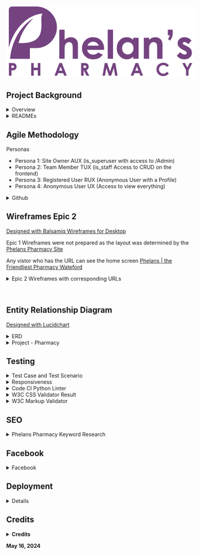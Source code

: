 ![Phelans Pharmacy](/media/phelans-logo-high-cropped.png)



## Project Background

<details>

<summary>Overview</summary>

- This Django web development project is an extension of Code Institute, "Boutique Ado". 
- Phelans pharmacy already have a website: https://phelanspharmacy.com/.  While they are happy enough with it, the main problem which prevents them from leveraging it is that, Managing the Content just takes too long! In consultation with the owner, we decided that we would undertake a two epic, four persona revamp.


<details>
<summary>Epics:</summary>
 
- Epic 1: to replicate the site as is, not exactly, but enough to easily see the overlaps to appreciate the extra functionality provided in Epic 2.
- Epic 2: to add CRUD to Prescription (PX) Management, Product Management, Service Management and Article Managment.  Epic 2 would enable to team in Phelans Pharmacy to keep the site updated without having to engage the services of a Developer.
- Epic 3: Out of scope for this project, would be a Full Migration of all existing features in the current site and add a few more such as spcific reports to deal with increased PX and Product Orders
</details>

<details>
<summary>Personas:</summary>

- Persona 1: Site Owner AUX (is_superuser with access to /Admin)
- Persona 2: Team Member TUX (is_staff Access to CRUD on the frontend)
- Persona 3: Registered User RUX (Anonymous User with a Profile)
- Persona 4: Anonymous User UX (Access to view everything)


</details>

## READMEs

</details>

<details>
<summary>READMEs</summary>

 - [CART README](cart/_docs/README.md)
 - [CHECKOUT README](checkout/_docs/README.md)
 - [HOME README](home/_docs/README.md)
 - [PHARMACY README](pharmacy/_docs/README.md)
 - [PRESCRIPTION README](prescription/_docs/README.md)
 - [PRODUCTS README](products/_docs/README.md)
 - [PROFILES README](profiles/_docs/README.md)

</details>

## Agile Methodology

<summary>Personas</summary> 

-	Persona 1: Site Owner AUX (is_superuser with access to /Admin)
-	Persona 2: Team Member TUX (is_staff Access to CRUD on the frontend)
-	Persona 3: Registered User RUX (Anonymous User with a Profile)
-	Persona 4: Anonymous User UX (Access to view everything)

</details>

<details>
<summary>Github</summary> 
Github was used for Planning, Recording and Sharing of all aspects of the project:

The [Project Elements:](https://github.com/users/DMASCoreDeclan/projects/23)
- [Code Repository](https://github.com/DMASCoreDeclan/PP5-Pharmacy)
- [Version Control](https://github.com/DMASCoreDeclan/PP5-Pharmacy/commits/main/) was used for version control of the code.  Regular [commits](https://github.com/DMASCoreDeclan/PP5-Pharmacy/commits/main/) were created.  Where possible each commit was isolated to either a specific Issue but may have occassionally also included a minor change to some other part of the code
- [Epics](https://github.com/users/DMASCoreDeclan/projects/23/views/2)
- [User Stories](https://github.com/users/DMASCoreDeclan/projects/23/views/4)
- [Kanban](https://github.com/users/DMASCoreDeclan/projects/23)
- [Labels](https://github.com/DMASCoreDeclan/PP5-Pharmacy/labels)
- [MoSCow](https://github.com/users/DMASCoreDeclan/projects/23/views/3) Priorities are based on the MoSCoW method (Must have, Should have, Could have, Won't have)
</details>
</details>



## Wireframes Epic 2
[Designed with Balsamiq Wireframes for Desktop](https://balsamiq.com/wireframes/desktop/)

Epic 1 Wireframes were not prepared as the layout was determined by the [Phelans Pharmacy Site](https://phelanspharmacy.com)

Any vistor who has the URL can see the home screen [Phelans | the Friendliest Pharmacy Wateford](https://phelans-pharmacy-bf69b3045245.herokuapp.com/)

<details>
  <summary>Epic 2 Wireframes with corresponding URLs</summary> 

  <details>
  <summary>TUX Home Screen</summary>  
  
  [TUX Home Screen](https://phelans-pharmacy-bf69b3045245.herokuapp.com/)
  
  <img src="home/_docs/home.png">
  </details>

  <details>
  <summary>TUX Products</summary>  
  
  [Products](https://phelans-pharmacy-bf69b3045245.herokuapp.com/products/)
  
  <img src="products/_docs/Products.png">

  </details>

  <details>
  <summary>TUX Add Product</summary>  
  
  [Add Products](https://phelans-pharmacy-bf69b3045245.herokuapp.com/products/add/)

  <img src="products/_docs/Add Product.png">
  
  </details>

  <details>
  <summary>TUX Edit Products</summary>  
  
  [Edit Products](https://phelans-pharmacy-bf69b3045245.herokuapp.com/products/edit_products/)

  <img src="products/_docs/Edit Products.png">
  
  </details>


  <details>
  <summary>TUX Delete Products</summary>  
  
  [Delete Product](https://phelans-pharmacy-bf69b3045245.herokuapp.com/products/delete_products/)

  <img src="products/_docs/Delete Products.png">
  
  </details>

  <details>
  <summary>RUX Send Prescription</summary>  
  
  [Send Prescription](https://phelans-pharmacy-bf69b3045245.herokuapp.com/prescription/)

  <img src="prescription/_docs/Add PX.png">
  
  </details>



  <details>
  <summary>TUX View Prescriptions</summary>  
  
  [View Prescriptions](https://phelans-pharmacy-bf69b3045245.herokuapp.com/prescription/px_admin)

  <img src="prescription/_docs/PX Admin.png">
  
  </details>

  <details>
  <summary>TUX Update Prescriptions</summary>  
  
  [Update Prescriptions](https://phelans-pharmacy-bf69b3045245.herokuapp.com/prescription/edit_px_status/10)

  <img src="prescription/_docs/Edit PX.png">
  
  </details>




  <details>
  <summary>TUX Services</summary>  
  
  [Services](https://phelans-pharmacy-bf69b3045245.herokuapp.com/all_services/)
  
  <img src="home/_docs/Services.png">

  </details>

  <details>
  <summary>TUX Add Service</summary>  
  
  [Add Services](https://phelans-pharmacy-bf69b3045245.herokuapp.com/add_service/)

  <img src="home/_docs/Add Service.png">
  
  </details>

  <details>
  <summary>TUX Edit Services</summary>  
  
  [Edit Services](https://phelans-pharmacy-bf69b3045245.herokuapp.com/edit_services/)

  <img src="home/_docs/Edit Services.png">
  
  </details>


  <details>
  <summary>TUX Delete Services</summary>  
  
  [Delete Service](https://phelans-pharmacy-bf69b3045245.herokuapp.com/delete_services/)

  <img src="home/_docs/Delete Service.png">
  
  </details>

  <details>
  <summary>TUX Articles</summary>  
  
  [Articles](https://phelans-pharmacy-bf69b3045245.herokuapp.com/all_articles/)
  
  <img src="home/_docs/Articles.png">

  </details>

  <details>
  <summary>TUX Add Article</summary>  
  
  [Add Articles](https://phelans-pharmacy-bf69b3045245.herokuapp.com/add_article/

  <img src="home/_docs/Add Article.png">
  
  </details>

  <details>
  <summary>TUX Edit Articles</summary>  
  
  [Edit Articles](https://phelans-pharmacy-bf69b3045245.herokuapp.com/edit_article/)

  <img src="home/_docs/Edit Articles.png">
  
  </details>


  <details>
  <summary>TUX Delete Articles</summary>  
  
  [Delete Article](https://phelans-pharmacy-bf69b3045245.herokuapp.com/delete_articles/)

  <img src="home/_docs/Delete Article.png">
  
  </details>

</details>


<br>
<br>

</details>
 
## Entity Relationship Diagram
[Designed with Lucidchart](https://www.lucidchart.com/pages/)

<details>
<summary>ERD</summary>  <img src="_docs/PP5 ERD.png">
</details>

<details>
<summary>Project - Pharmacy</summary>
Pharmacy is the django Project. By default it uses SQLite but we're using PostgreSQL instead.  
There are six apps within the project:

1. cart
1. checkout
1. home
1. prescription
1. products
1. profiles
1. external apps

  <details>
  <summary>App - cart</summary>
  
  - `cart` views: `cartview`, `add_to_cart`, `adjust_cart`, `remove_from_cart` 
  - `cart` pages: `cartview.html`
  </details>

  <details>
  <summary>App - checkout</summary>

  - `checkout` models: `Order`, `OrderLineItem`
  - `checkout` forms: `OrderForm`, 
  - `checkout` views: `cache_checkout_data`, `checkout`, `checkout_success`
  - `checkout` pages: `checkout_success.html`, `checkout.html`
  </details>


  <details>
  
  <summary>App - home</summary>
  
  - `home` models: `CommunicationStatus`, `CommunicationType`, `CommunicationContent`, `Service`
  - `home` forms: `CommunicationForm`, `ServiceForm`, `PxChangeStatusForm`
  - `home` views: `index`, `subscribe`, `all_articles`, `add_article`, `edit_article`, `article_detail`, `delete_article`, `delete_articles`, `edit_articles`, `all_services`, `edit_service`, `edit_services`, `service_detail`, `delete_services`, `about`
  - `home` pages:  `custom_clearable_file_input.html`, `about.html`, `add_article.html`, `add_service.html`, `all_articles.html`, `all_services.html`, `article_detail.html`, `confirm_delete_article.html`, `confirm_delete_service.html`, `delete_articles.html`, `delete_services.html`, `edit_article.html`, `edit_articles.html`, `edit_service.html`, `edit_services.html`, `index.html`, `subscribe.html`, `service_detail.html`,  
  </details>

  <details>
  
  <summary>App - prescription</summary>
  
  - `prescription` models: `Prescription`
  - `prescription` forms: `PxForm`, `PxAdminForm`, `PxChangeStatusForm`,
  - `prescription` views: `order_px`, `px_admin`, `edit_px_status`
  - `prescription` pages:  `px_order.html`, `px_order.html`, `prescription_history.html`, `edit_px_status.html`, `custom_clearable_file_input.html`
  </details>

  <details>
  <summary>App - products</summary>
  
  - `products` models: `Category`, `Product`, `ProductBundle`, 
  - `products` forms: `ProductForm`
  - `products` views: `profiles`, `order_history`, `px_order_history`, `prescription_history` 
  - `products` pages:  `products.html`, `product_detail.html`, `edit_products.html`, `edit_product.html`, `delete_products.html`, `confirm_delete_product.html`, `add_product.html`, `quantity_input_script.html`, `product_bundle_picture.html`, `edit_product_bundle_picture.html`, `custom_rating_input_validation.html`, `custom_clearable_file_input.html`
  </details>



  <details>
  <summary>App - profiles</summary>

  - `profiles` models: `UserProfile`
  - `profiles` forms: `UserProfileForm`
  - `profiles` views: `profiles`, `order_history`, `px_order_history`, `prescription_history` 
  - `profiles` pages: `profile.html`
  </details>

</details>

  
## Testing


<details>

<summary>Test Case and Test Scenario</summary>

- All testing is manual.
- All testing took place on the deployed site in an incognito Chrome window.  A random selection of the tests were also carried out in Firefox and MS Edge to check the console.
- I logged into every URL and every Form as a UX, RUX, TUX and AUX.  After each action, I checked the console, and where appropriate, I checked the databae in /admin, to ensure the backend did as expected.  
- I performed 64 [Unit Tests and Scenario Tests](https://github.com/DMASCoreDeclan/PP5-Pharmacy/blob/main/_docs/TESTING_REPORT.md) 
- During the testing
	1. **Easy** to fix, misspellings or obvious omissions, in .html/.py/.js/.css.  These fixed on the fly and captured in a commit
	1. **Substantial** and may or may not be fixed.  These have a [Bug Issue in Github](https://github.com/users/DMASCoreDeclan/projects/23/views/9?filterQuery=bug&sliceBy%5BcolumnId%5D=Status)

</details>

<details>

<summary>Responsiveness</summary>

- The website was viewed on a variety of devices such as Desktop, Laptop, iPhone 8, iPhone 11, iPad, and Androids to ensure responsiveness on various screen sizes. The website performed as intended. The responsive design was also checked using Chrome developer tools across multiple devices with structural integrity holding for the various sizes.
- Unfortunately, it seems that [AmIResponsive](https://ui.dev/amiresponsive?url=https://phelans-pharmacy-bf69b3045245.herokuapp.com/) and [Responsinator](http://www.responsinator.com/) can no longer check Heroku hosted apps.  
- Both sites yield the following Console Error: "chromewebdata/:1 Refused to display 'https://phelans-pharmacy-bf69b3045245.herokuapp.com/' in a frame because it set 'X-Frame-Options' to 'deny'."

</details>

<details>

<summary>Code CI Python Linter</summary>

[CI Python Linter](https://pep8ci.herokuapp.com/) showed several errors which have been remedied in [Commit 192](https://github.com/DMASCoreDeclan/PP5-Pharmacy/commit/1e14b7d6f93c62d667c7e2123326ddbf542c598e)
</details>

</details>

<details>

<summary>W3C CSS Validator Result</summary>
No errors were returned when passing through the official W3C CSS Validator

[W3C CSS Validator Result](https://jigsaw.w3.org/css-validator/validator?uri=https://phelans-pharmacy-bf69b3045245.herokuapp.com/)
</details>

</details>

<details>

<summary>W3C Markup Validator</summary>
Positive validation from Nu Html Checker
[]()

[]()
[]()
[]()
[]()
[]()
[]()
[]()
[]()
[]()
[]()
[]()
[]()
[]()


</details>

</details>



## SEO

<details>

<summary>Phelans Pharmacy Keyword Research</summary>

  <details>
  <summary>SEO High Level Strategy</summary>
  
 - Mention Waterford City, Waterford, Ireland
 - A Weekly Change – Edit/Add/Remove Product, Edit/Add/Remove Article, Add Newsletter
 - Link to Irish Pharmacy Page, Pharmacy Advertising Guidelines, Owners LinkedIn.  LinkedIn to Phelans Pharmacy, Social Media
 - In Products, link to product Brand and the Product name.  Have an Article on the Brands you stock, 
 - In Product Detail place the Brand Name and Product Name in the TITLE
 - BOLD Brand Names
 - Make sure product details have title=”” and alt=”” wherever possible
 - Make the UX and content appealing to a human Google Rater

  </details>

  <details>
  <summary>Keyword Strategy</summary>
  
- The site is bound by the Pharmaceutical Advertising Laws and Regulations Ireland  In essence, we can only advertise our non medical products, services and our ability to delivery any service ie we are friendly.
- Social Media, Newsletters and Blog Articles would be the best.
- Our customers are not online social media users for Medicines, only for gifts and other non medical products and services.
- However, announcing a new service or the availability of a service should be marketed.  For example, a campaign saying “Latest Flu vaccine appointments are available from 25/10/5/today time, book your appointment here . . .” would be allowed
- We want to rank highly for anything that we sell within a 15 mile radius.  
- We do not deliver non medical products, we DO deliver medical products.  
- All our services are consumed within the confines of the premises.  Our products are available either at a competing pharmacy or in the case of non medical products, in supermarkets.  There is nothing distinguishable about what we sell EXCEPT HOW we deliver it – Service.  
- We want to distinguish ourselves from our competitors, who are bound by the same constraints by:
 
  •	Being the preferred provider of services to be consumed on site
  
  •	Converting first time service customers to repeat medical product customers

![Keyword Research](_docs/keyword.png)


  </details>
  <details>
  <summary>Implementation</summary>
  
  •	Strategic use of semantics without keyword stuffing:

  •	Articles and Product should be in bold H1s with < title > and < alt > being populated.

  •	Articles, Services and Products should have keyword decriptions URLs (Use Slugs instead of PKs/IDs)

  •	URLS to Images: descriptive-image-names.jpg.  (Using and image description in the model would have been more useful)

  •	Apply ARIA rules where possible

  •	META Data in < head >: < title >, < description > and < keywords > (Keywords should be stuffed)

  </details>


</details>


## Facebook

<details>

<summary>Facebook</summary>

  <details>

  <summary>Facebook Original</summary>
  
  •	[Original Page - from Phelans Pharmacy](https://www.facebook.com/phelanspharmacywaterford/)

  </details>

  <details>
  
  <summary>Facebook Replica</summary>

  •	[Replica Page - from Phelans Pharmacy](https://www.facebook.com/profile.php?id=61558063517842)
  
  ![Replica Page - for Phelans Pharmacy](_docs/facebook-replica.png)

  </details>


</details>


## Deployment

<details>

### Local Deployment  
1. [Clone the repository from GitHub](https://github.com/DMASCoreDeclan/PP5-Pharmacy.git) by clicking the "Code" button and copying the URL.
2. Open your preferred IDE and open a terminal session in the directory you want to clone the repository to.
3. Type `git clone` followed by the URL you copied in step 1 and press enter.
4. Install the required dependencies by typing `pip install -r requirements.txt` in the terminal.
5. Note: The project is setup to use environment variables. You will need to set these up in your local environment. See [Environment Variables](_docs/env_sample.py) for more information.
6. Connect your database of choice and run the migrations by typing `python manage.py migrate` in the terminal.
7. Create a superuser by typing `python manage.py createsuperuser` in the terminal and following the prompts.  YOU MUST create a superuser called "Admin" to have the frontend features
8. Optional: Load blog articles `python manage.py loaddata products/fixtures/categories.json` and `python manage.py loaddata products/fixtures/products.json`.
9. Run the app by typing `python manage.py runserver` in the terminal and opening the URL in your browser.

### Heroku Deployment
1. Login to the Heroku dashboard and create a new app.
2. Connect your GitHub repository to your Heroku app.
3. In the Settings tab, ensure that the [Python Buildpack](_docs/heroku-config-vars.png) is added.  
4. Set environment variables in the Config Vars section of the Settings tab, detailed below.
5. In the Deploy tab, enable automatic deploys from your GitHub repository.
6. Click the "Deploy Branch" button to deploy the app.
7. Once the app has been deployed, click the "Open App" button to view the app.




###  Environment Variables
- For local deployment, you will need to create a `.env` file in the root directory of the project and set the environment variables in this file. [sample env](_docs/env_sample.py)
- For Heroku deployment, you will need to set the environment variables through the Heroku CLI or through the Heroku dashboard under 'Config Vars'.  In addition, you will need an [AWS Account](https://eu-west-1.console.aws.amazon.com/s3/buckets?region=eu-west-1&bucketType=general&region=eu-west-1) to setup AWS Buckets, an [Email Account](https://support.google.com/mail/answer/56256?hl=en) for sending emails and a [Stripe Account](https://dashboard.stripe.com/apikeys) to connect to Stripe.  Setting up these Accounts and their components is beyond the scope of this README.  However should you have all of these accounts, you need to define the following variables:
  - If using a Postgres database:
    - `DATABASE_URL` - the URL for your Postgres database.
    - `AWS_ACCESS_KEY_ID` - AWS Keys to be obtained from your account and poplated in Heroku
    - `AWS_SECRET_ACCESS_KEY` - AWS Keys to be obtained from your account and poplated in Heroku
    - `USE_AWS` - False
    - `AWS_STORAGE_BUCKET_NAME` - AWS Keys to be obtained from your account and poplated in Heroku
    - `AWS_S3_REGION_NAME` - AWS Keys to be obtained from your account and poplated in Heroku
    - `AWS_S3_CUSTOM_DOMAIN` - AWS Keys to be obtained from your account and poplated in Heroku
    Email Keys to be obtained from your account and poplated in Heroku
    - `EMAIL_HOST_PASS` - Email Password
    - `EMAIL_HOST_USER` - Email Username
    - `SECRET_KEY` - DJANGO Key to be obtained from settings.py of your project and poplated in Heroku
    Stripe Keys to be obtained from your account and poplated in Heroku
    - `STRIPE_PUBLIC_KEY` - Stripe Keys to be obtained from your account and poplated in Heroku
    - `STRIPE_PUBLIC_KEY_LIVE` - Stripe Keys to be obtained from your account and poplated in Heroku
    - `STRIPE_SECRET_KEY` - Stripe Keys to be obtained from your account and poplated in Heroku
    - `STRIPE_SECRET_KEY_LIVE` - Stripe Keys to be obtained from your account and poplated in Heroku
    - `STRIPE_WH_SECRET` - Stripe Keys to be obtained from your account and poplated in Heroku


</details>

## Credits
<details>

**<summary>Credits</summary>**

- Antonio, my mentor 
- Code Institute for the foundation of Epic 1: "Boutique Ado!"

</details>


**May 16, 2024**